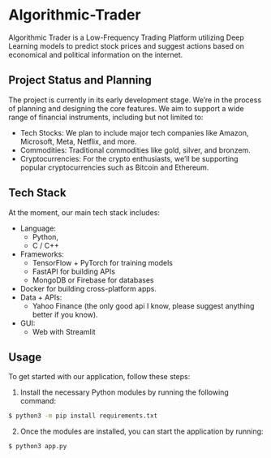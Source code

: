 # Algorithmic-Trader
Algorithmic Trader is a Low-Frequency Trading Platform utilizing Deep Learning models to predict stock prices and suggest actions based on economical and political information on the internet.

## Project Status and Planning
The project is currently in its early development stage. We’re in the process of planning and designing the core features. We aim to support a wide range of financial instruments, including but not limited to:

- Tech Stocks: We plan to include major tech companies like Amazon, Microsoft, Meta, Netflix, and more.
- Commodities: Traditional commodities like gold, silver, and bronzem.
- Cryptocurrencies: For the crypto enthusiasts, we’ll be supporting popular cryptocurrencies such as Bitcoin and Ethereum.

## Tech Stack
At the moment, our main tech stack includes:
- Language:
    - Python,
    - C / C++
- Frameworks:
    - TensorFlow + PyTorch for training models
    - FastAPI for building APIs
    - MongoDB or Firebase for databases
- Docker for building cross-platform apps.
- Data + APIs: 
    - Yahoo Finance (the only good api I know, please suggest anything better if you know).
- GUI: 
    - Web with Streamlit 

## Usage 
To get started with our application, follow these steps:

1. Install the necessary Python modules by running the following command:
```bash
$ python3 -m pip install requirements.txt
```

2. Once the modules are installed, you can start the application by running:
```bash
$ python3 app.py
```
